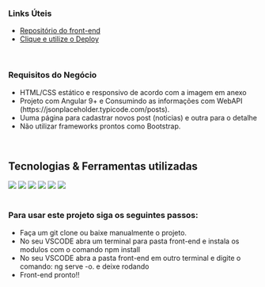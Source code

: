 <div>
  <h3> Links Úteis</h3>
 
   <ul>
    <li> <a href="https://github.com/SilasSousadeJesus/marlin-challenge-front-end">Repositório do front-end</a></li>
    <li> <a href="https://marlin-challenge-front-end.vercel.app/home">Clique e utilize o Deploy</a></li>
  </ul>
   <br>
  <h3> Requisitos do Negócio</h3>
 
   <ul>
    <li>HTML/CSS estático e responsivo de acordo com a imagem em anexo</li>
    <li>Projeto com Angular 9+ e Consumindo as informações com WebAPI (https://jsonplaceholder.typicode.com/posts).</li>
    <li>Uuma página para cadastrar novos post (noticias) e outra para o detalhe</li>
    <li>Não utilizar frameworks prontos como Bootstrap.</li>
  </ul>
   <br>

</div>

<div>
  <h2 >Tecnologias & Ferramentas utilizadas </h2>
  <div >
    <img src="https://img.shields.io/badge/Angular-DD0031?style=for-the-badge&logo=angular&logoColor=white" >
    <img src="https://img.shields.io/badge/CSS3-1572B6?style=for-the-badge&logo=css3&logoColor=white" >
    <img src="https://img.shields.io/badge/HTML5-E34F26?style=for-the-badge&logo=html5&logoColor=white" >
    <img src="https://img.shields.io/badge/TypeScript-007ACC?style=for-the-badge&logo=typescript&logoColor=white" >
    <img src="https://img.shields.io/badge/.NET-5C2D91?style=for-the-badge&logo=.net&logoColor=white" >
    <img src="https://img.shields.io/badge/c%23-%23239120.svg?style=for-the-badge&logo=c-sharp&logoColor=white" >
  </div>
</div>

  <br/>
  <h3>Para usar este projeto siga os seguintes passos: </h3>
  <ul >
    <li>Faça um git clone ou baixe manualmente o projeto.</li>
    <li>No seu VSCODE abra um terminal para pasta front-end e instala os modulos com o comando npm install</li>
     <li>No seu VSCODE abra a pasta front-end em outro terminal e digite o comando: ng serve -o. e deixe rodando</li>
     <li>Front-end pronto!!</li>
  </ul>
